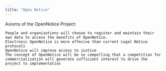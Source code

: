 ```yaml
---
title: "Open Notice"
---
```


Axioms of the OpenNotice Project:

    People and organizations will choose to register and maintain their own data to access the benefits of OpenNotice.
    Electronic OpenNotice is more effecive than current Legal Notice protocols
    OpenNotice will improve access to justice
    The concept of OpenNotice will be so compelling that a competition for commercialization will generate sufficient interest to drive the project to implementatios

